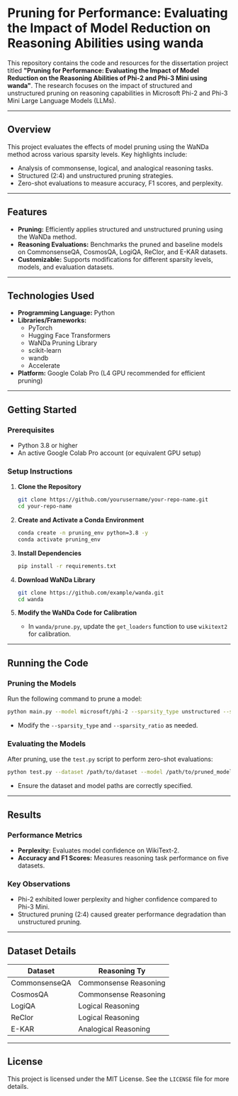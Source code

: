 
# **Pruning for Performance: Evaluating the Impact of Model Reduction on Reasoning Abilities using wanda**

This repository contains the code and resources for the dissertation project titled **"Pruning for Performance: Evaluating the Impact of Model Reduction on the Reasoning Abilities of Phi-2 and Phi-3 Mini using wanda"**. The research focuses on the impact of structured and unstructured pruning on reasoning capabilities in Microsoft Phi-2 and Phi-3 Mini Large Language Models (LLMs).

---

## **Overview**

This project evaluates the effects of model pruning using the WaNDa method across various sparsity levels. Key highlights include:
- Analysis of commonsense, logical, and analogical reasoning tasks.
- Structured (2:4) and unstructured pruning strategies.
- Zero-shot evaluations to measure accuracy, F1 scores, and perplexity.

---

## **Features**

- **Pruning:** Efficiently applies structured and unstructured pruning using the WaNDa method.
- **Reasoning Evaluations:** Benchmarks the pruned and baseline models on CommonsenseQA, CosmosQA, LogiQA, ReClor, and E-KAR datasets.
- **Customizable:** Supports modifications for different sparsity levels, models, and evaluation datasets.

---

## **Technologies Used**

- **Programming Language:** Python
- **Libraries/Frameworks:**
  - PyTorch
  - Hugging Face Transformers
  - WaNDa Pruning Library
  - scikit-learn
  - wandb
  - Accelerate
- **Platform:** Google Colab Pro (L4 GPU recommended for efficient pruning)

---

## **Getting Started**

### **Prerequisites**
- Python 3.8 or higher
- An active Google Colab Pro account (or equivalent GPU setup)

### **Setup Instructions**

1. **Clone the Repository**
   ```bash
   git clone https://github.com/yourusername/your-repo-name.git
   cd your-repo-name
   ```

2. **Create and Activate a Conda Environment**
   ```bash
   conda create -n pruning_env python=3.8 -y
   conda activate pruning_env
   ```

3. **Install Dependencies**
   ```bash
   pip install -r requirements.txt
   ```

4. **Download WaNDa Library**
   ```bash
   git clone https://github.com/example/wanda.git
   cd wanda
   ```

5. **Modify the WaNDa Code for Calibration**
   - In `wanda/prune.py`, update the `get_loaders` function to use `wikitext2` for calibration.

---

## **Running the Code**

### **Pruning the Models**
Run the following command to prune a model:
```bash
python main.py --model microsoft/phi-2 --sparsity_type unstructured --sparsity_ratio 0.2 --prune_method wanda --save /path/to/results/ --save_model /path/to/pruned_model/
```
- Modify the `--sparsity_type` and `--sparsity_ratio` as needed.

### **Evaluating the Models**
After pruning, use the `test.py` script to perform zero-shot evaluations:
```bash
python test.py --dataset /path/to/dataset --model /path/to/pruned_model/
```
- Ensure the dataset and model paths are correctly specified.

---

## **Results**

### **Performance Metrics**
- **Perplexity:** Evaluates model confidence on WikiText-2.
- **Accuracy and F1 Scores:** Measures reasoning task performance on five datasets.

### **Key Observations**
- Phi-2 exhibited lower perplexity and higher confidence compared to Phi-3 Mini.
- Structured pruning (2:4) caused greater performance degradation than unstructured pruning.

---

## **Dataset Details**

| Dataset       | Reasoning Ty          |
|---------------|-----------------------|
| CommonsenseQA | Commonsense Reasoning |
| CosmosQA      | Commonsense Reasoning |
| LogiQA        | Logical Reasoning     |
| ReClor        | Logical Reasoning     |
| E-KAR         | Analogical Reasoning  |

---

## **License**

This project is licensed under the MIT License. See the `LICENSE` file for more details.
